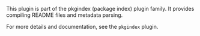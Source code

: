 This plugin is part of the pkgindex (package index) plugin family.
It provides compiling README files and metadata parsing.

For more details and documentation, see the `pkgindex` plugin.
